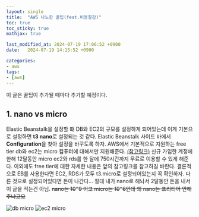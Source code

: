 ```yaml
---
layout: single
title:  "AWS 나노한 꿀팁(feat.비용절감)"
toc: true
toc_sticky: true
mathjax: true

last_modified_at: 2024-07-19 17:06:52 +0900
date:   2024-07-19 14:15:52 +0900

categories: 
- aws
tags: 
- [aws]
---
```

이 글은 꿀팁이 추가될 때마다 추가할 예정이다.
## 1. nano vs micro
Elastic Beanstalk을 설정할 떄 DB와 EC2의 규모를 설정하게 되어있는데 이게 기본으로 설정하면 **t3 nano**로 설정되는 것 같다. Elastic Beanstalk 사이드 바에서 **Configuration**을 찾아 설정을 바꾸도록 하자. AWS에서 기본적으로 지원하는 free tier db와 ec2는 micro 컴퓨터에 대해서만 지원해준다.
[(참고링크)](https://aws.amazon.com/free/?gclid=CjwKCAjwnei0BhB-EiwAA2xuBpOROVMcnd7X_RKiJ-olngWDcxHyamomPK-ZCN6YdkfwvqolizKDeBoCxA0QAvD_BwE&trk=bdc27120-6d06-4bae-9be1-22d07b8ec0a7&sc_channel=ps&ef_id=CjwKCAjwnei0BhB-EiwAA2xuBpOROVMcnd7X_RKiJ-olngWDcxHyamomPK-ZCN6YdkfwvqolizKDeBoCxA0QAvD_BwE:G:s&s_kwcid=AL!4422!3!444218216096!e!!g!!aws%20free%20tier!10287751098!99328587821&all-free-tier.sort-by=item.additionalFields.SortRank&all-free-tier.sort-order=asc&awsf.Free%20Tier%20Types=*all&awsf.Free%20Tier%20Categories=*all) 신규 가입한 계정에 한해 12달동안 micro ec2와 rds를 한 달에 750시간까지 무료로 이용할 수 있게 해준다. 이외에도 free tier에 대한 자세한 내용은 앞의 참고링크를 참고하길 바란다. 결론적으로 EB를 사용한다면 EC2, RDS가 모두 t3.micro로 설정되어있는지 꼭 확인하자. 다른 것으로 설정되어있다면 돈이 나간다... 절대 내가 nano로 해놔서 2달동안 돈을 내서 이 글을 적는건 아님. ~~nano는 $10^-9$ 이고 micro는 $10^-6$인데 왜 nano는 프리티어 안해주냐고요~~
<br>

![db micro](https://github.com/user-attachments/assets/163a748d-9215-411b-a6cf-15361e9065f2)
![ec2 micro](https://github.com/user-attachments/assets/5c51141d-1fe1-449a-b3a0-3bb82138e158)

